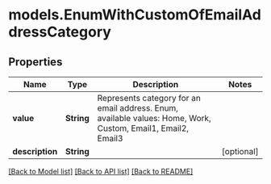 # models.EnumWithCustomOfEmailAddressCategory
## Properties
Name | Type | Description | Notes
------------ | ------------- | ------------- | -------------
**value** | **String** | Represents category for an email address. Enum, available values: Home, Work, Custom, Email1, Email2, Email3 | 
**description** | **String** |  | [optional] 



[[Back to Model list]](README.md#documentation-for-models) [[Back to API list]](README.md#documentation-for-api-endpoints) [[Back to README]](README.md)


